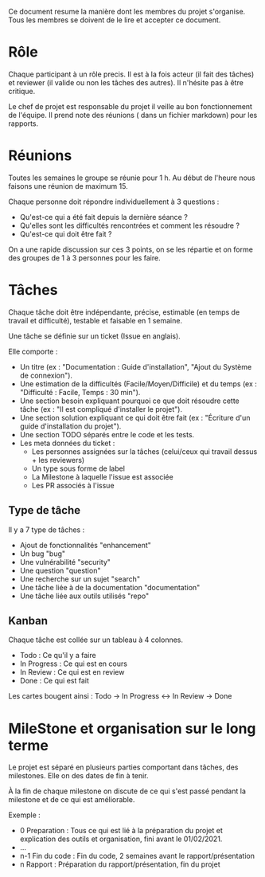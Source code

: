 Ce document resume la manière dont les membres du projet s'organise. Tous les membres se doivent de le lire et accepter
ce document.

# Rôle

Chaque participant à un rôle precis. Il est à la fois acteur (il fait des tâches) et reviewer (il valide ou non les
tâches des autres). Il n'hésite pas à être critique.

Le chef de projet est responsable du projet il veille au bon fonctionnement de l'équipe. Il prend note des réunions (
dans un fichier markdown) pour les rapports.

# Réunions

Toutes les semaines le groupe se réunie pour 1 h. Au début de l'heure nous faisons une réunion de maximum 15.

Chaque personne doit répondre individuellement à 3 questions :

* Qu'est-ce qui a été fait depuis la dernière séance ?
* Qu'elles sont les difficultés rencontrées et comment les résoudre ?
* Qu'est-ce qui doit être fait ?

On a une rapide discussion sur ces 3 points, on se les répartie et on forme des groupes de 1 à 3 personnes pour les
faire.

# Tâches

Chaque tâche doit être indépendante, précise, estimable (en temps de travail et difficulté), testable et faisable en 1
semaine.

Une tâche se définie sur un ticket (Issue en anglais).

Elle comporte :

* Un titre (ex : "Documentation : Guide d'installation", "Ajout du Système de connexion").
* Une estimation de la difficultés (Facile/Moyen/Difficile) et du temps (ex : "Difficulté : Facile, Temps : 30 min").
* Une section besoin expliquant pourquoi ce que doit résoudre cette tâche (ex : "Il est compliqué d'installer le
  projet").
* Une section solution expliquant ce qui doit être fait (ex : "Écriture d'un guide d'installation du projet").
* Une section TODO séparés entre le code et les tests.
* Les meta données du ticket :
    * Les personnes assignées sur la tâches (celui/ceux qui travail dessus + les reviewers)
    * Un type sous forme de label
    * La Milestone à laquelle l'issue est associée
    * Les PR associés à l'issue

## Type de tâche

Il y a 7 type de tâches :

* Ajout de fonctionnalités "enhancement"
* Un bug "bug"
* Une vulnérabilité "security"
* Une question "question"
* Une recherche sur un sujet "search"
* Une tâche liée à de la documentation "documentation"
* Une tâche liée aux outils utilisés "repo"

## Kanban

Chaque tâche est collée sur un tableau à 4 colonnes.

* Todo : Ce qu'il y a faire
* In Progress : Ce qui est en cours
* In Review : Ce qui est en review
* Done : Ce qui est fait

Les cartes bougent ainsi : Todo -> In Progress <-> In Review -> Done

# MileStone et organisation sur le long terme

Le projet est séparé en plusieurs parties comportant dans tâches, des milestones. Elle on des dates de fin à tenir.

À la fin de chaque milestone on discute de ce qui s'est passé pendant la milestone et de ce qui est améliorable.

Exemple :

* 0 Preparation : Tous ce qui est lié à la préparation du projet et explication des outils et organisation, fini avant
  le 01/02/2021.
* ...
* n-1 Fin du code : Fin du code, 2 semaines avant le rapport/présentation
* n Rapport : Préparation du rapport/présentation, fin du projet
 